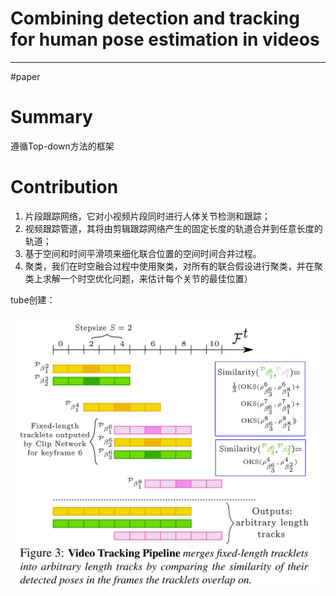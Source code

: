 # Combining detection and tracking for human pose estimation in videos

---
#paper

# Summary

遵循Top-down方法的框架

# Contribution

1. 片段跟踪网络，它对小视频片段同时进行人体关节检测和跟踪；
2. 视频跟踪管道，其将由剪辑跟踪网络产生的固定长度的轨道合并到任意长度的轨道；
3. 基于空间和时间平滑项来细化联合位置的空间时间合并过程。
4. 聚类，我们在时空融合过程中使用聚类，对所有的联合假设进行聚类，并在聚类上求解一个时空优化问题，来估计每个关节的最佳位置）


tube创建：

![](../Data/cliptrack1.png)
